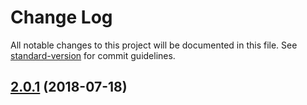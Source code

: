 # Change Log

All notable changes to this project will be documented in this file. See [standard-version](https://github.com/conventional-changelog/standard-version) for commit guidelines.

<a name="2.0.1"></a>
## [2.0.1](https://github.com/fbi-templates/fbi-task-serve/compare/v2.0.0...v2.0.1) (2018-07-18)
